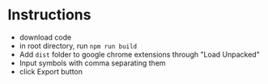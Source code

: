 # Instructions
- download code
- in root directory, run `npm run build`
- Add `dist` folder to google chrome extensions through "Load Unpacked"
- Input symbols with comma separating them
- click Export button